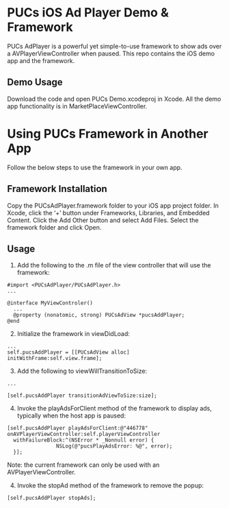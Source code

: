 # PUCs iOS Ad Player Demo & Framework

PUCs AdPlayer is a powerful yet simple-to-use framework to show ads over a AVPlayerViewController when paused. This repo contains the iOS demo app and the framework.

## Demo Usage

Download the code and open PUCs Demo.xcodeproj in Xcode. All the demo app functionality is in MarketPlaceViewController. 

# Using PUCs Framework in Another App

Follow the below steps to use the framework in your own app.

## Framework Installation

Copy the PUCsAdPlayer.framework folder to your iOS app project folder.  In Xcode, click the ‘+’ button under Frameworks, Libraries, and Embedded Content.  Click the Add Other button and select Add Files.  Select the framework folder and click Open.

## Usage

1. Add the following to the .m file of the view controller that will use the framework:

```
#import <PUCsAdPlayer/PUCsAdPlayer.h>
...

@interface MyViewControler()
  ...
  @property (nonatomic, strong) PUCsAdView *pucsAddPlayer;
@end
```

2. Initialize the framework in viewDidLoad:

```
...
self.pucsAddPlayer = [[PUCsAdView alloc] initWithFrame:self.view.frame];
```

3. Add the following to viewWillTransitionToSize:

```
...

[self.pucsAddPlayer transitionAdViewToSize:size];

```

4. Invoke the playAdsForClient method of the framework to display ads, typically when the host app is paused:

```
[self.pucsAddPlayer playAdsForClient:@"446778" onAVPlayerViewController:self.playerViewController 
  withFailureBlock:^(NSError * _Nonnull error) {
                NSLog(@"pucsPlayAdsError: %@", error);
  }];
  ````
  
  Note: the current framework can only be used with an AVPlayerViewController.
  
  4. Invoke the stopAd method of the framework to remove the popup:
  
  ```
  [self.pucsAddPlayer stopAds];
  ````
  
